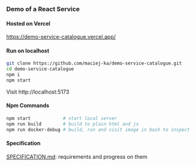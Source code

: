 ### Demo of a React Service
#### Hosted on Vercel
https://demo-service-catalogue.vercel.app/

#### Run on localhost
```bash
git clone https://github.com/maciej-ka/demo-service-catalogue.git
cd demo-service-catalogue
npm i
npm start
```
Visit http://localhost:5173

#### Npm Commands
```bash
npm start            # start local server
npm run build        # build to plain html and js
npm run docker-debug # build, run and visit image in bash to inspect
```

#### Specification
[SPECIFICATION.md](./SPECIFICATION.md): requirements and progress on them 
